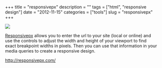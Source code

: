 +++
title = "responsivepx"
description = ""
tags = ["html", "responsive design"]
date = "2012-11-15"
categories = ["tools"]
slug = "responsivepx"
+++


<div class="tool-screenshot mb1"><a href="http://responsivepx.com/"><img id='bluga-thumbnail-2827' class='bluga-thumbnail custom' src='http://media.konigi.com/bluga/
wt5231e92098b06_custom.jpg'/></a></div><p><a href="http://responsivepx.com/">Responsivepx</a> allows you to enter the url to your site (local or online) and use the controls to adjust the width and height of your viewport to find exact breakpoint widths in pixels. Then you can use that information in your media queries to create a responsive design.</p>

  
<p><a href="http://responsivepx.com/">http://responsivepx.com/</a></p>
      
